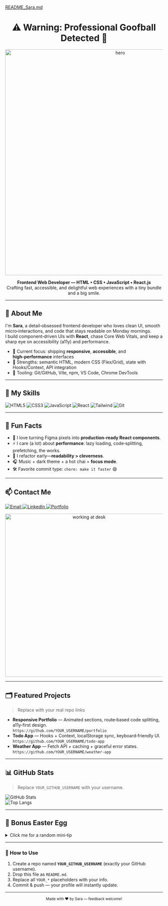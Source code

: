 [README_Sara.md](https://github.com/user-attachments/files/22697332/README_Sara.md)
<!-- Profile README for Sara | Dark & Playful Professional -->
<div align="center">
  
# ⚠️ Warning: Professional Goofball Detected 🙂

<img src="https://raw.githubusercontent.com/rahulbanerjee26/githubProfileReadmeGenerator/refs/heads/main/banners/banner1.gif" alt="hero" width="720"/>

**Frontend Web Developer — HTML • CSS • JavaScript • React.js**  
Crafting fast, accessible, and delightful web experiences with a tiny bundle and a big smile.

---
</div>

## 🧭 About Me
I'm **Sara**, a detail‑obsessed frontend developer who loves clean UI, smooth micro‑interactions, and code that stays readable on Monday mornings.  
I build component‑driven UIs with **React**, chase Core Web Vitals, and keep a sharp eye on accessibility (a11y) and performance.

- 🔭 Current focus: shipping **responsive**, **accessible**, and **high‑performance** interfaces  
- 🧱 Strengths: semantic HTML, modern CSS (Flex/Grid), state with Hooks/Context, API integration  
- 🧰 Tooling: Git/GitHub, Vite, npm, VS Code, Chrome DevTools

---

## 🧰 My Skills
<p>
  <img alt="HTML5" src="https://img.shields.io/badge/HTML5-E34F26?logo=html5&logoColor=white"/>
  <img alt="CSS3" src="https://img.shields.io/badge/CSS3-1572B6?logo=css3&logoColor=white"/>
  <img alt="JavaScript" src="https://img.shields.io/badge/JavaScript-F7DF1E?logo=javascript&logoColor=black"/>
  <img alt="React" src="https://img.shields.io/badge/React-20232A?logo=react&logoColor=61DAFB"/>
  <img alt="Tailwind" src="https://img.shields.io/badge/TailwindCSS-06B6D4?logo=tailwind-css&logoColor=white"/>
  <img alt="Git" src="https://img.shields.io/badge/Git-F05032?logo=git&logoColor=white"/>
</p>

---

## 🎉 Fun Facts
- 🧩 I love turning Figma pixels into **production‑ready React components**.  
- ⚡ I care (a lot) about **performance**: lazy loading, code‑splitting, prefetching, the works.  
- 🎯 I refactor early—**readability > cleverness**.  
- 🎧 Music + dark theme + a hot chai = **focus mode**.  
- 🛠️ Favorite commit type: `chore: make it faster` 😄

---

## 📫 Contact Me
<p>
  <a href="mailto:your.email@example.com">
    <img alt="Email" src="https://img.shields.io/badge/Email-Contact%20Me-dd4b39?logo=gmail&logoColor=white"/>
  </a>
  <a href="https://linkedin.com/in/YOUR_LINKEDIN" target="_blank">
    <img alt="LinkedIn" src="https://img.shields.io/badge/LinkedIn-Connect-0A66C2?logo=linkedin&logoColor=white"/>
  </a>
  <a href="https://YOUR_PORTFOLIO_URL" target="_blank">
    <img alt="Portfolio" src="https://img.shields.io/badge/Portfolio-View%20Work-111111?logo=vercel&logoColor=white"/>
  </a>
</p>

<p align="center">
  <img src="https://raw.githubusercontent.com/Anmol-Baranwal/Anmol-Baranwal/main/assets/gifs/working.gif" width="520" alt="working at desk"/>
</p>

---

## 🗂️ Featured Projects
> Replace with your real repo links

- **Responsive Portfolio** — Animated sections, route‑based code splitting, a11y‑first design.  
  `https://github.com/YOUR_USERNAME/portfolio`  
- **Todo App** — Hooks + Context, localStorage sync, keyboard‑friendly UI.  
  `https://github.com/YOUR_USERNAME/todo-app`  
- **Weather App** — Fetch API + caching + graceful error states.  
  `https://github.com/YOUR_USERNAME/weather-app`  

---

## 📊 GitHub Stats
> Replace `YOUR_GITHUB_USERNAME` with your username.

![GitHub Stats](https://github-readme-stats.vercel.app/api?username=YOUR_GITHUB_USERNAME&show_icons=true&theme=radical)  
![Top Langs](https://github-readme-stats.vercel.app/api/top-langs/?username=YOUR_GITHUB_USERNAME&layout=compact&theme=radical)

---

## 🥚 Bonus Easter Egg
<details>
  <summary>Click me for a random mini‑tip</summary>
  <br/>
  **Pro Tip:** Use `prefers-reduced-motion` to disable heavy animations for users who prefer minimal motion. Accessibility wins! 🎉
</details>

---

### 🚀 How to Use
1. Create a repo named **`YOUR_GITHUB_USERNAME`** (exactly your GitHub username).  
2. Drop this file as `README.md`.  
3. Replace all `YOUR_*` placeholders with your info.  
4. Commit & push — your profile will instantly update.

---

<div align="center">
  <sub>Made with ❤️ by Sara — feedback welcome!</sub>
</div>
